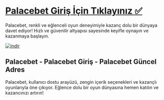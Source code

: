 <h1><a href="https://cutt.ly/PalaceLink">Palacebet Giriş İçin Tıklayınız ✅</a></h1>
<p>Palacebet, renkli ve eğlenceli oyun deneyimiyle kazanç dolu bir dünyaya davet ediyor! Hızlı ve güvenilir altyapısı sayesinde keyifle oynayın ve kazanmaya başlayın.</p>









<a href="https://cutt.ly/PalaceLink">
    <img src="https://i.ibb.co/RTFRC03T/indir.jpg" alt="indir" border="0">
</a>









<h2>Palacebet - Palacebet Giriş - Palacebet Güncel Adres</h2>
<p>Palacebet, kullanıcı dostu arayüzü, zengin içerik seçenekleri ve kazançlı oyunlarıyla öne çıkıyor. Eğlence dolu bir oyun dünyasına hemen katılın ve kazancınızı artırın!</p>
